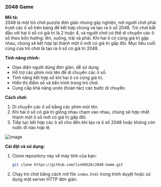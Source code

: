 ### **2048 Game**
**Mô tả:**  
2048 là một trò chơi puzzle đơn giản nhưng gây nghiện, nơi người chơi phải trượt các ô số trên bảng để kết hợp chúng và tạo ra ô số 2048. Trò chơi bắt đầu với hai ô số có giá trị là 2 hoặc 4, và người chơi có thể di chuyển các ô số theo bốn hướng: lên, xuống, trái và phải. Khi hai ô có cùng giá trị gặp nhau, chúng sẽ kết hợp lại thành một ô mới có giá trị gấp đôi. Mục tiêu cuối cùng của trò chơi là tạo ra ô số có giá trị 2048.

**Tính năng chính:**  
- Giao diện người dùng đơn giản, dễ sử dụng.
- Hỗ trợ các phím mũi tên để di chuyển các ô số.
- Tính năng kết hợp số khi hai ô có cùng giá trị.
- Hiển thị điểm số và tiến trình trong trò chơi.
- Cung cấp khả năng undo (hoàn tác) các bước di chuyển.

**Cách chơi:**  
1. Di chuyển các ô số bằng các phím mũi tên.
2. Khi hai ô số có giá trị giống nhau chạm vào nhau, chúng sẽ hợp nhất thành một ô số mới có giá trị gấp đôi.
3. Tiếp tục kết hợp các ô số cho đến khi tạo ra ô số 2048 hoặc không còn nước đi nào hợp lệ.

![image](https://github.com/user-attachments/assets/c27701c4-7b47-4301-aa90-de4f848ba0a0)

**Cài đặt và sử dụng:**  
1. Clone repository này về máy tính của bạn:
   ```bash
   git clone https://github.com/linh0526/2048-Game.git
   ```
2. Chạy trò chơi bằng cách mở file `index.html` trong trình duyệt hoặc sử dụng một server HTTP đơn giản.

